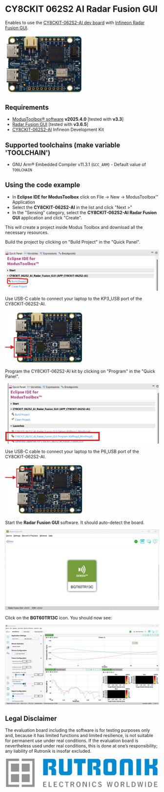 # CY8CKIT 062S2 AI Radar Fusion GUI

Enables to use the [CY8CKIT-062S2-AI dev board](https://www.infineon.com/evaluation-board/CY8CKIT-062S2-AI) with  [Infineon Radar Fusion GUI](https://softwaretools.infineon.com/tools/com.ifx.tb.tool.radarfusiongui).

<img src="images/cy8ckit_062s2_ai.png" style="zoom:25%;" />

## Requirements

- [ModusToolbox® software](https://www.infineon.com/cms/en/design-support/tools/sdk/modustoolbox-software/) **v2025.4.0** [tested with **v3.3**]
- [Radar Fusion GUI](https://softwaretools.infineon.com/tools/com.ifx.tb.tool.radarfusiongui) [tested with **v3.6.5**]
- [CY8CKIT-062S2-AI](https://www.infineon.com/evaluation-board/CY8CKIT-062S2-AI) Infineon Development Kit

## Supported toolchains (make variable 'TOOLCHAIN')

- GNU Arm&reg; Embedded Compiler v11.3.1 (`GCC_ARM`) - Default value of `TOOLCHAIN`

## Using the code example

- In **Eclipse IDE for ModusToolbox** click on File -> New -> ModusToolbox&trade; Application
- Select the **CY8CKIT-062S2-AI** in the list and click "Next >"
- In the "Sensing" category, select the **CY8CKIT-062S2-AI Radar Fusion GUI** application and click "Create".

This will create a project inside Modus Toolbox and download all the necessary resources.

Build the project by clicking on "Build Project" in the "Quick Panel".

<img src="images/build_project.png" style="zoom:100%;" />

Use USB-C cable to connect your laptop to the KP3_USB port of the CY8CKIT-062S2-AI.

<img src="images/kitprog3_connector.png" style="zoom:25%;" />

Program the CY8CKIT-062S2-AI kit by clicking on "Program" in the "Quick Panel".

<img src="images/program_device.png" style="zoom:100%;" />

Use USB-C cable to connect your laptop to the P6_USB port of the CY8CKIT-062S2-AI.

<img src="images/p6_usb_connector.png" style="zoom:25%;" />

Start the **Radar Fusion GUI** software. It should auto-detect the board.

<img src="images/radar_fusion_gui_detected_sensor.png" style="zoom:100%;" />

Click on the **BGT60TR13C** icon. You should now see:

<img src="images/radar_fusion_gui_overview.png" style="zoom:100%;" />

## Legal Disclaimer

The evaluation board including the software is for testing purposes only and, because it has limited functions and limited resilience, is not suitable for permanent use under real conditions. If the evaluation board is nevertheless used under real conditions, this is done at one’s responsibility; any liability of Rutronik is insofar excluded. 

<img src="images/rutronik.png" style="zoom:50%;" />